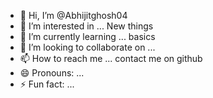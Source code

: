 - 👋 Hi, I’m @Abhijitghosh04
- 👀 I’m interested in ... New things 
- 🌱 I’m currently learning ... basics 
- 💞️ I’m looking to collaborate on ... 
- 📫 How to reach me ... contact me on github
- 😄 Pronouns: ...
- ⚡ Fun fact: ... 

<!---
Abhijitghosh04/Abhijitghosh04 is a ✨ special ✨ repository because its `README.md` (this file) appears on your GitHub profile.
You can click the Preview link to take a look at your changes.
--->
<!---
Thank you
--->

